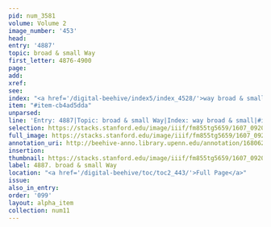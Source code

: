 ```yaml
---
pid: num_3581
volume: Volume 2
image_number: '453'
head:
entry: '4887'
topic: broad & small Way
first_letter: 4876-4900
page:
add:
xref:
see:
index: "<a href='/digital-beehive/index5/index_4528/'>way broad & small</a>"
item: "#item-cb4ad5dda"
unparsed:
line: 'Entry: 4887|Topic: broad & small Way|Index: way broad & small|#item-cb4ad5dda'
selection: https://stacks.stanford.edu/image/iiif/fm855tg5659/1607_0920/680,3209,2732,220/full/0/default.jpg
full_image: https://stacks.stanford.edu/image/iiif/fm855tg5659/1607_0920/full/full/0/default.jpg
annotation_uri: http://beehive-anno.library.upenn.edu/annotation/1680627945673
insertion:
thumbnail: https://stacks.stanford.edu/image/iiif/fm855tg5659/1607_0920/680,3209,600,180/250,/0/default.jpg
label: 4887. broad & small Way
location: "<a href='/digital-beehive/toc/toc2_443/'>Full Page</a>"
issue:
also_in_entry:
order: '099'
layout: alpha_item
collection: num11
---
```

